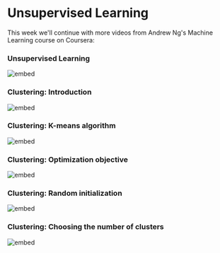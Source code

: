 # Unsupervised Learning

This week we'll continue with more videos from Andrew Ng's Machine
Learning course on Coursera:

### Unsupervised Learning

![embed](https://youtube.com/embed/jAA2g9ItoAc)

### Clustering: Introduction

![embed](https://youtube.com/embed/Ev8YbxPu_bQ)

### Clustering: K-means algorithm

![embed](https://youtube.com/embed/hDmNF9JG3lo)

### Clustering: Optimization objective

![embed](https://youtube.com/embed/LvgcfMOyREE)

### Clustering: Random initialization

![embed](https://youtube.com/embed/PpH_hv55GNQ)

### Clustering: Choosing the number of clusters

![embed](https://youtube.com/embed/Ev8YbxPu_bQ)

